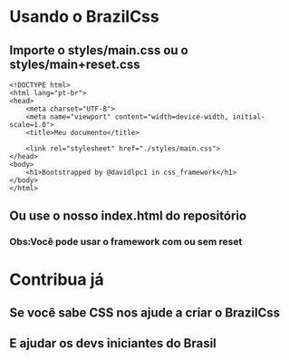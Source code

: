 # Usando o BrazilCss
## Importe o styles/main.css ou o styles/main+reset.css
````
<!DOCTYPE html>
<html lang="pt-br">
<head>
    <meta charset="UTF-8">
    <meta name="viewport" content="width=device-width, initial-scale=1.0">
    <title>Meu documento</title>

    <link rel="stylesheet" href="./styles/main.css">
</head>
<body>
    <h1>Bootstrapped by @davidlpc1 in css_framework</h1>
</body>
</html>
````
## Ou use o nosso index.html do repositório
### Obs:Você pode usar o framework com ou sem reset 
# Contribua já
## Se você sabe CSS nos ajude a criar o BrazilCss
## E ajudar os devs iniciantes do Brasil
